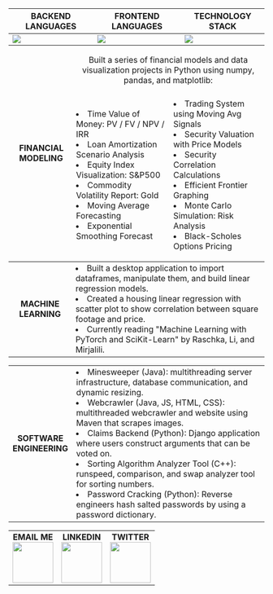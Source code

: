 | BACKEND LANGUAGES                                                  | FRONTEND LANGUAGES                                                | TECHNOLOGY STACK                                                                                        |
| -----------------------------------------------------------------  | ----------------------------------------------------------------  | ------------------------------------------------------------------------------------------------------  |
| <img src="https://skillicons.dev/icons?i=python,java,cpp,cs,c" />  | <img src="https://skillicons.dev/icons?i=html,css,js,jquery" />   | <img src="https://skillicons.dev/icons?i=sqlite,git,kubernetes,docker,django,unity,jenkins,pytorch" />  |

<table align='center'>
  <thead>
    <tr>
      <td rowspan="2">
        <b>&nbsp;&nbsp;&nbsp;FINANCIAL&nbsp;&nbsp;<br>&nbsp;&nbsp;&nbsp;MODELING&nbsp;&nbsp;</b>
      </td>
      <td colspan="2">
        <center>Built a series of financial models and data visualization projects in Python using numpy, pandas, and matplotlib:</center><br>
      </td>
    </tr>
    <tr>
      <td>
        <li>Time Value of Money: PV / FV / NPV / IRR
        <li>Loan Amortization Scenario Analysis
        <li>Equity Index Visualization: S&P500
        <li>Commodity Volatility Report: Gold
        <li>Moving Average Forecasting
        <li>Exponential Smoothing Forecast
      </td>
      <td>
        <li>Trading System using Moving Avg Signals
        <li>Security Valuation with Price Models
        <li>Security Correlation Calculations
        <li>Efficient Frontier Graphing
        <li>Monte Carlo Simulation: Risk Analysis
        <li>Black-Scholes Options Pricing
      </td>
    </tr>
  </thead>
</table>

<table align=center>
  <tr>
    <td align=center>
      <b>&nbsp;&nbsp;&nbsp;MACHINE&nbsp;&nbsp;&nbsp;<br>&nbsp;&nbsp;&nbsp;LEARNING&nbsp;&nbsp;&nbsp;</b>
    </td>
    <td>
      <li>Built a desktop application to import dataframes, manipulate them, and build linear regression models. &nbsp;&nbsp;&nbsp;&nbsp;&nbsp;&nbsp;&nbsp;&nbsp;&nbsp;&nbsp;&nbsp;&nbsp;
      <li>Created a housing linear regression with scatter plot to show correlation between square footage and price.
      <li>Currently reading "Machine Learning with PyTorch and SciKit-Learn" by Raschka, Li, and Mirjalili.
    </td>
  </tr>
</table>

<table align=center>
  <tr>
    <td align=center>
      <b>SOFTWARE<br>ENGINEERING</b>
    </td>
    <td>
      <li>Minesweeper (Java): multithreading server infrastructure, database communication, and dynamic resizing. &nbsp;&nbsp;&nbsp;&nbsp;&nbsp;&nbsp;
      <li>Webcrawler (Java, JS, HTML, CSS): multithreaded webcrawler and website using Maven that scrapes images.
      <li>Claims Backend (Python): Django application where users construct arguments that can be voted on.
      <li>Sorting Algorithm Analyzer Tool (C++): runspeed, comparison, and swap analyzer tool for sorting numbers.
      <li>Password Cracking (Python): Reverse engineers hash salted passwords by using a password dictionary.
    </td>
  </tr>
</table>

<table align=center>
    <tr>
      <td align=center>
        <b>EMAIL ME</b><br>
        <a href="mailto:JosephFrancisRe@gmail.com" target="_blank" rel="noopener noreferrer"><img src='https://svgshare.com/i/qtW.svg' width="80" height="80" /></a>
      </td>
      <td align=center>
        <b>LINKEDIN</b><br>
        <a href="https://www.linkedin.com/in/joseph-re/" target="_blank" rel="noopener noreferrer"><img src="https://skillicons.dev/icons?i=linkedin" width="80" height="80" /></a>
      </td>
      <td align=center>
        <b>TWITTER</b><br>
        <a href="https://twitter.com/josephfrancisre" target="_blank" rel="noopener noreferrer"><img src="https://skillicons.dev/icons?i=twitter" width="80" height="80" /></a>
      </td>
    </tr>
</table>
